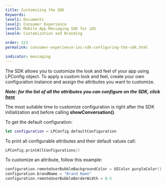 ```yaml
---
title: Customizing the SDK
Keywords:
level1: Documents
level2: Consumer Experience
level3: Mobile App Messaging SDK for iOS
level4: Customization and Branding

order: 223
permalink: consumer-experience-ios-sdk-configuring-the-sdk.html

indicator: messaging
---
```


The SDK allows you to customize the look and feel of your app using LPConfig object. To apply a custom look and feel, create your own configuration instance and assign the attributes you want to customize.

_**Note: for the list of all the attributes you can configure on the SDK, click [here](consumer-experience-ios-sdk-attributes.html)**_

The most suitable time to customize configuration is right after the SDK initialization and before calling **showConversation()**.

To get the default configuration:

```swift
let configuration = LPConfig.defaultConfiguration
```

To print all configurable attributes and their default values call:

```swift
LPConfig.printAllConfigurations()
```

To customize an attribute, follow this example:

```swift
configuration.remoteUserBubbleBackgroundColor = UIColor.purpleColor()
configuration.brandName = "Brand Name"
configuration.remoteUserBubbleBorderWidth = 0.5
```
